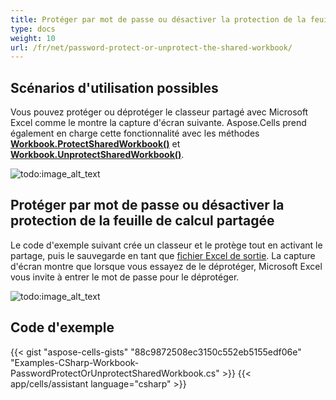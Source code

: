 ```yaml
---
title: Protéger par mot de passe ou désactiver la protection de la feuille de calcul partagée
type: docs
weight: 10
url: /fr/net/password-protect-or-unprotect-the-shared-workbook/
---
```


## **Scénarios d'utilisation possibles**

Vous pouvez protéger ou déprotéger le classeur partagé avec Microsoft Excel comme le montre la capture d'écran suivante. Aspose.Cells prend également en charge cette fonctionnalité avec les méthodes [**Workbook.ProtectSharedWorkbook()**](https://reference.aspose.com/cells/net/aspose.cells/workbook/methods/protectsharedworkbook) et [**Workbook.UnprotectSharedWorkbook()**](https://reference.aspose.com/cells/net/aspose.cells/workbook/methods/unprotectsharedworkbook).

![todo:image_alt_text](password-protect-or-unprotect-the-shared-workbook_1.png)

## **Protéger par mot de passe ou désactiver la protection de la feuille de calcul partagée**

Le code d'exemple suivant crée un classeur et le protège tout en activant le partage, puis le sauvegarde en tant que [fichier Excel de sortie](55541777.xlsx). La capture d'écran montre que lorsque vous essayez de le déprotéger, Microsoft Excel vous invite à entrer le mot de passe pour le déprotéger.

![todo:image_alt_text](password-protect-or-unprotect-the-shared-workbook_2.png)

## **Code d'exemple**

{{< gist "aspose-cells-gists" "88c9872508ec3150c552eb5155edf06e" "Examples-CSharp-Workbook-PasswordProtectOrUnprotectSharedWorkbook.cs" >}}
{{< app/cells/assistant language="csharp" >}}
